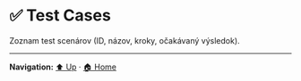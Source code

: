 # ✅ Test Cases

Zoznam test scenárov (ID, názov, kroky, očakávaný výsledok).

---
**Navigation:** [⬆️ Up](./index.md) · [🏠 Home](../index.md)
